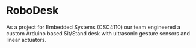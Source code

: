# RoboDesk
As a project for Embedded Systems (CSC4110) our team engineered a custom Arduino based Sit/Stand desk with ultrasonic gesture sensors and linear actuators.
